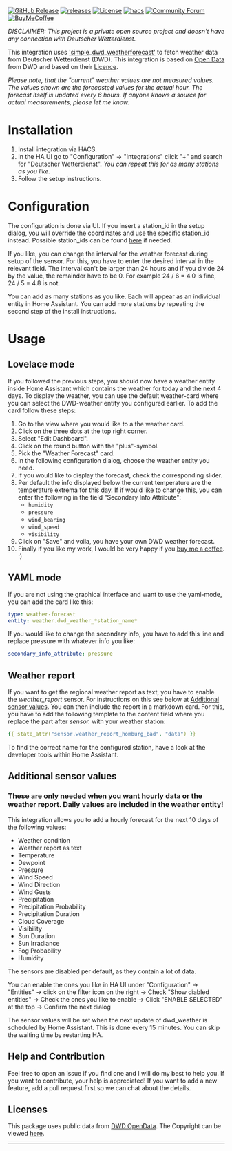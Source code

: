 [![GitHub Release][releases-shield]][releases]
[![releases][downloads-shield]][releases]
[![License][license-shield]](LICENSE)
[![hacs][hacsbadge]](hacs)
[![Community Forum][forum-shield]][forum]
[![BuyMeCoffee][buymecoffeebadge]][buymecoffee]

_DISCLAIMER: This project is a private open source project and doesn't have any connection with Deutscher Wetterdienst._

This integration uses ['simple_dwd_weatherforecast'](https://github.com/FL550/simple_dwd_weatherforecast) to fetch weather data from Deutscher Wetterdienst (DWD). This integration is based on [Open Data](https://www.dwd.de/DE/leistungen/opendata/opendata.html) from DWD and based on their [Licence](https://www.dwd.de/EN/service/copyright/copyright_artikel.html).

_Please note, that the "current" weather values are not measured values. The values shown are the forecasted values for the actual hour. The forecast itself is updated every 6 hours. If anyone knows a source for actual measurements, please let me know._

# Installation

1. Install integration via HACS.
1. In the HA UI go to "Configuration" -> "Integrations" click "+" and search for "Deutscher Wetterdienst".
   _You can repeat this for as many stations as you like._
1. Follow the setup instructions.

# Configuration

The configuration is done via UI. If you insert a station_id in the setup dialog, you will override the coordinates and use the specific station_id instead. Possible station_ids can be found [here](https://github.com/FL550/simple_dwd_weatherforecast/blob/master/simple_dwd_weatherforecast/stations.py) if needed.

If you like, you can change the interval for the weather forecast during setup of the sensor. For this, you have to enter the desired interval in the relevant field. The interval can't be larger than 24 hours and if you divide 24 by the value, the remainder have to be 0. For example 24 / 6 = 4.0 is fine, 24 / 5 = 4.8 is not.

You can add as many stations as you like. Each will appear as an individual entity in Home Assistant. You can add more stations by repeating the second step of the install instructions.

# Usage

## Lovelace mode

If you followed the previous steps, you should now have a weather entity inside Home Assistant which contains the weather for today and the next 4 days. To display the weather, you can use the default weather-card where you can select the DWD-weather entity you configured earlier. To add the card follow these steps:

1. Go to the view where you would like to a the weather card.
1. Click on the three dots at the top right corner.
1. Select "Edit Dashboard".
1. Click on the round button with the "plus"-symbol.
1. Pick the "Weather Forecast" card.
1. In the following configuration dialog, choose the weather entity you need.
1. If you would like to display the forecast, check the corresponding slider.
1. Per default the info displayed below the current temperature are the temperature extrema for this day. If if would like to change this, you can enter the following in the field "Secondary Info Attribute":
   - `humidity`
   - `pressure`
   - `wind_bearing`
   - `wind_speed`
   - `visibility`
1. Click on "Save" and voila, you have your own DWD weather forecast.
1. Finally if you like my work, I would be very happy if you [buy me a coffee](https://www.buymeacoffee.com/FL550). :)

## YAML mode

If you are not using the graphical interface and want to use the yaml-mode, you can add the card like this:

```yaml
type: weather-forecast
entity: weather.dwd_weather_*station_name*
```

If you would like to change the secondary info, you have to add this line and replace pressure with whatever info you like:

```yaml
secondary_info_attribute: pressure
```

## Weather report

If you want to get the regional weather report as text, you have to enable the _weather_report_ sensor. For instructions on this see below at [Additional sensor values](Additional-sensor-values). You can then include the report in a markdown card. For this, you have to add the following template to the content field where you replace the part after _sensor._ with your weather station:

```yaml
{{ state_attr("sensor.weather_report_homburg_bad", "data") }}
```

To find the correct name for the configured station, have a look at the developer tools within Home Assistant.

## Additional sensor values

### These are only needed when you want hourly data or the weather report. Daily values are included in the weather entity!

This integration allows you to add a hourly forecast for the next 10 days of the following values:

- Weather condition
- Weather report as text
- Temperature
- Dewpoint
- Pressure
- Wind Speed
- Wind Direction
- Wind Gusts
- Precipitation
- Precipitation Probability
- Precipitation Duration
- Cloud Coverage
- Visibility
- Sun Duration
- Sun Irradiance
- Fog Probability
- Humidity

The sensors are disabled per default, as they contain a lot of data.

You can enable the ones you like in HA UI under "Configuration" -> "Entities" -> click on the filter icon on the right -> Check "Show diabled entities" -> Check the ones you like to enable -> Click "ENABLE SELECTED" at the top -> Confirm the next dialog

The sensor values will be set when the next update of dwd_weather is scheduled by Home Assistant. This is done every 15 minutes. You can skip the waiting time by restarting HA.

## Help and Contribution

Feel free to open an issue if you find one and I will do my best to help you. If you want to contribute, your help is appreciated! If you want to add a new feature, add a pull request first so we can chat about the details.

## Licenses

This package uses public data from [DWD OpenData](https://www.dwd.de/DE/leistungen/opendata/opendata.html). The Copyright can be viewed [here](https://www.dwd.de/DE/service/copyright/copyright_node.html).

<!---->

---

[hacs]: https://github.com/custom-components/hacs
[hacsbadge]: https://img.shields.io/badge/HACS-Default-orange.svg?style=for-the-badge
[forum-shield]: https://img.shields.io/badge/community-forum-brightgreen.svg?style=for-the-badge
[forum]: https://community.home-assistant.io/t/deutscher-wetterdienst-dwd/217488
[license-shield]: https://img.shields.io/github/license/custom-components/blueprint.svg?style=for-the-badge
[releases-shield]: https://img.shields.io/github/release/FL550/dwd_weather.svg?style=for-the-badge
[releases]: https://github.com/FL550/dwd_weather/releases
[downloads-shield]: https://img.shields.io/github/downloads/FL550/dwd_weather/total.svg?style=for-the-badge
[buymecoffee]: https://www.buymeacoffee.com/FL550
[buymecoffeebadge]: https://img.shields.io/badge/buy%20me%20a%20coffee-donate-yellow?style=for-the-badge
